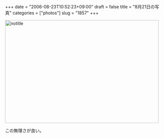 +++
date = "2006-08-23T10:52:23+09:00"
draft = false
title = "8月21日の写真"
categories = ["photos"]
slug = "1857"
+++

<a href="http://www.flickr.com/photos/h-b-k-r/222502859/" title="Photo Sharing"><img src="http://static.flickr.com/73/222502859_1f0652ff30.jpg" width="500" height="334" alt="notitle" /></a>
<div class="pinfo">この無理さが良い。</div>
